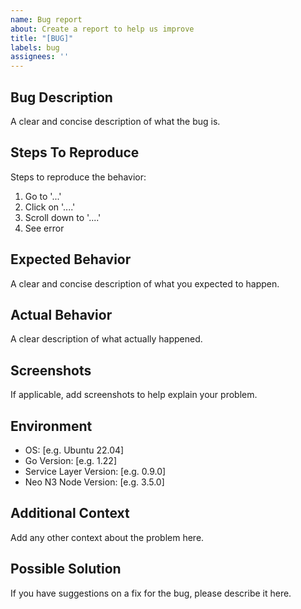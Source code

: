 ```yaml
---
name: Bug report
about: Create a report to help us improve
title: "[BUG]"
labels: bug
assignees: ''
---
```


## Bug Description
A clear and concise description of what the bug is.

## Steps To Reproduce
Steps to reproduce the behavior:
1. Go to '...'
2. Click on '....'
3. Scroll down to '....'
4. See error

## Expected Behavior
A clear and concise description of what you expected to happen.

## Actual Behavior
A clear description of what actually happened.

## Screenshots
If applicable, add screenshots to help explain your problem.

## Environment
 - OS: [e.g. Ubuntu 22.04]
 - Go Version: [e.g. 1.22]
 - Service Layer Version: [e.g. 0.9.0]
 - Neo N3 Node Version: [e.g. 3.5.0]

## Additional Context
Add any other context about the problem here.

## Possible Solution
If you have suggestions on a fix for the bug, please describe it here.